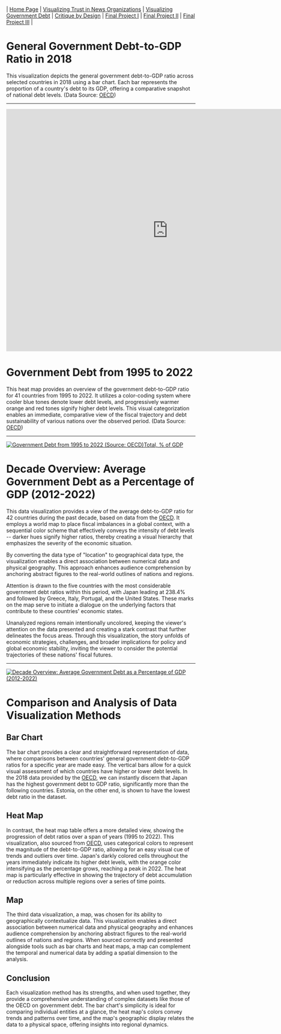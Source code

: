| [Home Page](https://mingyu404.github.io/TellingStoriesWithData/) | [Visualizing Trust in News Organizations](/trust_news_organization.html) | [Visualizing Government Debt](/visualizing-government-debt.md) | [Critique by Design](critique-by-design) | [Final Project I](final-project-part-one) | [Final Project II](final-project-part-two) | [Final Project III](final-project-part-three) |

# General Government Debt-to-GDP Ratio in 2018

This visualization depicts the general government debt-to-GDP ratio across selected countries in 2018 using a bar chart. Each bar represents the proportion of a country's debt to its GDP, offering a comparative snapshot of national debt levels. (Data Source: [OECD](http://data.oecd.org))

--- 
<iframe src="https://data.oecd.org/chart/7eTy" width="860" height="645" style="border: 0" mozallowfullscreen="true"
    webkitallowfullscreen="true" allowfullscreen="true">
    <a href="https://data.oecd.org/chart/7eTy" target="_blank">
        OECD Chart: General government debt, Total, % of GDP, Annual, 2018
    </a>
</iframe>

# Government Debt from 1995 to 2022

This heat map provides an overview of the government debt-to-GDP ratio for 41 countries from 1995 to 2022. It utilizes a color-coding system where cooler blue tones denote lower debt levels, and progressively warmer orange and red tones signify higher debt levels. This visual categorization enables an immediate, comparative view of the fiscal trajectory and debt sustainability of various nations over the observed period. (Data Source: [OECD](http://data.oecd.org))

---
<div class='tableauPlaceholder' id='viz1699167394136' style='position: relative'><noscript><a href='#'><img
                alt='Government Debt from 1995 to 2022 (Source: OECD)Total, % of GDP '
                src='https:&#47;&#47;public.tableau.com&#47;static&#47;images&#47;go&#47;government_debt&#47;GovernmentDebt1995-20222&#47;1_rss.png'
                style='border: none' /></a></noscript><object class='tableauViz' style='display:none;'>
        <param name='host_url' value='https%3A%2F%2Fpublic.tableau.com%2F' />
        <param name='embed_code_version' value='3' />
        <param name='site_root' value='' />
        <param name='name' value='government_debt&#47;GovernmentDebt1995-20222' />
        <param name='tabs' value='no' />
        <param name='toolbar' value='yes' />
        <param name='static_image'
            value='https:&#47;&#47;public.tableau.com&#47;static&#47;images&#47;go&#47;government_debt&#47;GovernmentDebt1995-20222&#47;1.png' />
        <param name='animate_transition' value='yes' />
        <param name='display_static_image' value='yes' />
        <param name='display_spinner' value='yes' />
        <param name='display_overlay' value='yes' />
        <param name='display_count' value='yes' />
        <param name='language' value='en-US' />
        <param name='filter' value='publish=yes' />
    </object></div>
<script type='text/javascript'>
    var divElement = document.getElementById('viz1699167394136');
    var vizElement = divElement.getElementsByTagName('object')[0];
    vizElement.style.width = '100%';
    vizElement.style.height = (divElement.offsetWidth * 0.75) + 'px';
    var scriptElement = document.createElement('script');
    scriptElement.src = 'https://public.tableau.com/javascripts/api/viz_v1.js';
    vizElement.parentNode.insertBefore(scriptElement, vizElement); 
</script>

# Decade Overview: Average Government Debt as a Percentage of GDP (2012-2022)

This data visualization provides a view of the average debt-to-GDP ratio for 42 countries during the past decade, based on data from the [OECD](http://data.oecd.org). It employs a world map to place fiscal imbalances in a global context, with a sequential color scheme that effectively conveys the intensity of debt levels -- darker hues signify higher ratios, thereby creating a visual hierarchy that emphasizes the severity of the economic situation.

By converting the data type of "location" to geographical data type, the visualization enables a direct association between numerical data and physical geography. This approach enhances audience comprehension by anchoring abstract figures to the real-world outlines of nations and regions.

Attention is drawn to the five countries with the most considerable government debt ratios within this period, with Japan leading at 238.4% and followed by Greece, Italy, Portugal, and the United States. These marks on the map serve to initiate a dialogue on the underlying factors that contribute to these countries' economic states.

Unanalyzed regions remain intentionally uncolored, keeping the viewer's attention on the data presented and creating a stark contrast that further delineates the focus areas. Through this visualization, the story unfolds of economic strategies, challenges, and broader implications for policy and global economic stability, inviting the viewer to consider the potential trajectories of these nations' fiscal futures.

---
<div class='tableauPlaceholder' id='viz1699308417905' style='position: relative'><noscript><a href='#'><img
                alt='Decade Overview: Average Government Debt as a Percentage of GDP (2012-2022) '
                src='https:&#47;&#47;public.tableau.com&#47;static&#47;images&#47;go&#47;government_debt&#47;GovernmentDebt1995-20223&#47;1_rss.png'
                style='border: none' /></a></noscript><object class='tableauViz' style='display:none;'>
        <param name='host_url' value='https%3A%2F%2Fpublic.tableau.com%2F' />
        <param name='embed_code_version' value='3' />
        <param name='site_root' value='' />
        <param name='name' value='government_debt&#47;GovernmentDebt1995-20223' />
        <param name='tabs' value='no' />
        <param name='toolbar' value='yes' />
        <param name='static_image'
            value='https:&#47;&#47;public.tableau.com&#47;static&#47;images&#47;go&#47;government_debt&#47;GovernmentDebt1995-20223&#47;1.png' />
        <param name='animate_transition' value='yes' />
        <param name='display_static_image' value='yes' />
        <param name='display_spinner' value='yes' />
        <param name='display_overlay' value='yes' />
        <param name='display_count' value='yes' />
        <param name='language' value='en-US' />
        <param name='filter' value='publish=yes' />
    </object></div>
<script type='text/javascript'>                    
    var divElement = document.getElementById('viz1699308417905'); 
    var vizElement = divElement.getElementsByTagName('object')[0]; 
    vizElement.style.width = '100%'; 
    vizElement.style.height = (divElement.offsetWidth * 0.75) + 'px'; 
    var scriptElement = document.createElement('script'); 
    scriptElement.src = 'https://public.tableau.com/javascripts/api/viz_v1.js'; 
    vizElement.parentNode.insertBefore(scriptElement, vizElement);                
</script>

# Comparison and Analysis of Data Visualization Methods

## Bar Chart
The bar chart provides a clear and straightforward representation of data, where comparisons between countries' general government debt-to-GDP ratios for a specific year are made easy. The vertical bars allow for a quick visual assessment of which countries have higher or lower debt levels. In the 2018 data provided by the [OECD](http://data.oecd.org), we can instantly discern that Japan has the highest government debt to GDP ratio, significantly more than the following countries. Estonia, on the other end, is shown to have the lowest debt ratio in the dataset.

## Heat Map
In contrast, the heat map table offers a more detailed view, showing the progression of debt ratios over a span of years (1995 to 2022). This visualization, also sourced from [OECD](http://data.oecd.org), uses categorical colors to represent the magnitude of the debt-to-GDP ratio, allowing for an easy visual cue of trends and outliers over time. Japan's darkly colored cells throughout the years immediately indicate its higher debt levels, with the orange color intensifying as the percentage grows, reaching a peak in 2022. The heat map is particularly effective in showing the trajectory of debt accumulation or reduction across multiple regions over a series of time points.

## Map
The third data visualization, a map, was chosen for its ability to geographically contextualize data. This visualization enables a direct association between numerical data and physical geography and enhances audience comprehension by anchoring abstract figures to the real-world outlines of nations and regions. When sourced correctly and presented alongside tools such as bar charts and heat maps, a map can complement the temporal and numerical data by adding a spatial dimension to the analysis.

## Conclusion
Each visualization method has its strengths, and when used together, they provide a comprehensive understanding of complex datasets like those of the OECD on government debt. The bar chart's simplicity is ideal for comparing individual entities at a glance, the heat map's colors convey trends and patterns over time, and the map's geographic display relates the data to a physical space, offering insights into regional dynamics.


